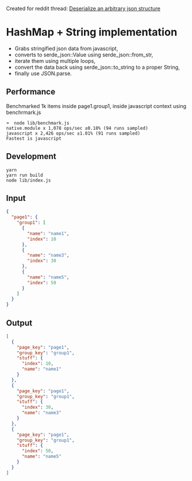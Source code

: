 Created for reddit thread: [Deserialize an arbitrary json structure](https://www.reddit.com/r/rust/comments/fyevnx/deserialize_an_arbitrary_json_structure/)

# HashMap + String implementation

- Grabs stringified json data from javascript, 
- converts to serde_json::Value using serde_json::from_str, 
- iterate them using multiple loops, 
- convert the data back using serde_json::to_string to a proper String, 
- finally use JSON.parse.

## Performance

Benchmarked 1k items inside page1.group1, inside javascript context using benchrmark.js

```
➜  node lib/benchmark.js
native.module x 1,078 ops/sec ±0.18% (94 runs sampled)
javascript x 2,426 ops/sec ±1.01% (91 runs sampled)
Fastest is javascript
```

## Development
```
yarn
yarn run build
node lib/index.js
```

## Input

```json
{
  "page1": {
    "group1": [
      {
        "name": "name1",
        "index": 10
      },
      {
        "name": "name3",
        "index": 30
      },
      {
        "name": "name5",
        "index": 50
      }
    ]
  }
}
```

## Output

```json
[
  {
    "page_key": "page1",
    "group_key": "group1",
    "stuff": {
      "index": 10,
      "name": "name1"
    }
  },
  {
    "page_key": "page1",
    "group_key": "group1",
    "stuff": {
      "index": 30,
      "name": "name3"
    }
  },
  {
    "page_key": "page1",
    "group_key": "group1",
    "stuff": {
      "index": 50,
      "name": "name5"
    }
  }
]
```